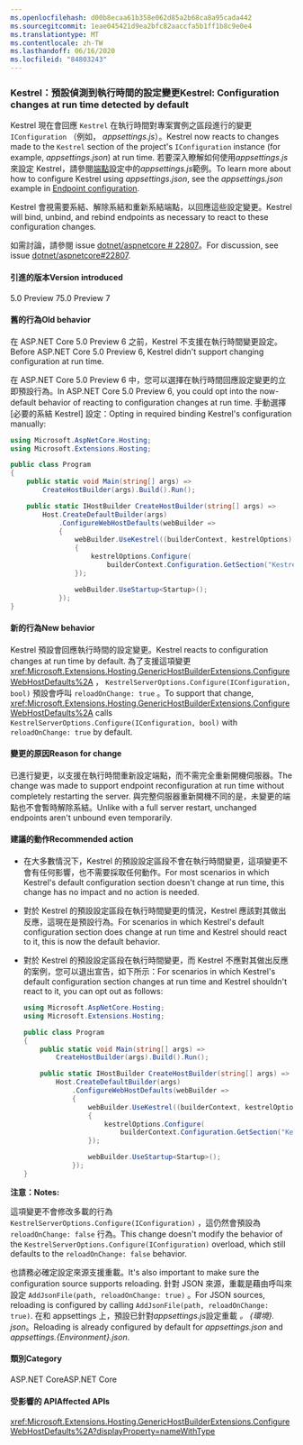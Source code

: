 ```yaml
---
ms.openlocfilehash: d00b8ecaa61b358e062d85a2b68ca8a95cada442
ms.sourcegitcommit: 1eae045421d9ea2bfc82aaccfa5b1ff1b8c9e0e4
ms.translationtype: MT
ms.contentlocale: zh-TW
ms.lasthandoff: 06/16/2020
ms.locfileid: "84803243"
---
```

### <a name="kestrel-configuration-changes-at-run-time-detected-by-default"></a><span data-ttu-id="0e824-101">Kestrel：預設偵測到執行時間的設定變更</span><span class="sxs-lookup"><span data-stu-id="0e824-101">Kestrel: Configuration changes at run time detected by default</span></span>

<span data-ttu-id="0e824-102">Kestrel 現在會回應 `Kestrel` 在執行時間對專案實例之區段進行的變更 `IConfiguration` （例如， *appsettings.js*）。</span><span class="sxs-lookup"><span data-stu-id="0e824-102">Kestrel now reacts to changes made to the `Kestrel` section of the project's `IConfiguration` instance (for example, *appsettings.json*) at run time.</span></span> <span data-ttu-id="0e824-103">若要深入瞭解如何使用*appsettings.js*來設定 Kestrel，請參閱[端點](/aspnet/core/fundamentals/servers/kestrel#endpoint-configuration)設定中的*appsettings.js*範例。</span><span class="sxs-lookup"><span data-stu-id="0e824-103">To learn more about how to configure Kestrel using *appsettings.json*, see the *appsettings.json* example in [Endpoint configuration](/aspnet/core/fundamentals/servers/kestrel#endpoint-configuration).</span></span>

<span data-ttu-id="0e824-104">Kestrel 會視需要系結、解除系結和重新系結端點，以回應這些設定變更。</span><span class="sxs-lookup"><span data-stu-id="0e824-104">Kestrel will bind, unbind, and rebind endpoints as necessary to react to these configuration changes.</span></span>

<span data-ttu-id="0e824-105">如需討論，請參閱 issue [dotnet/aspnetcore # 22807](https://github.com/dotnet/aspnetcore/issues/22807)。</span><span class="sxs-lookup"><span data-stu-id="0e824-105">For discussion, see issue [dotnet/aspnetcore#22807](https://github.com/dotnet/aspnetcore/issues/22807).</span></span>

#### <a name="version-introduced"></a><span data-ttu-id="0e824-106">引進的版本</span><span class="sxs-lookup"><span data-stu-id="0e824-106">Version introduced</span></span>

<span data-ttu-id="0e824-107">5.0 Preview 7</span><span class="sxs-lookup"><span data-stu-id="0e824-107">5.0 Preview 7</span></span>

#### <a name="old-behavior"></a><span data-ttu-id="0e824-108">舊的行為</span><span class="sxs-lookup"><span data-stu-id="0e824-108">Old behavior</span></span>

<span data-ttu-id="0e824-109">在 ASP.NET Core 5.0 Preview 6 之前，Kestrel 不支援在執行時間變更設定。</span><span class="sxs-lookup"><span data-stu-id="0e824-109">Before ASP.NET Core 5.0 Preview 6, Kestrel didn't support changing configuration at run time.</span></span>

<span data-ttu-id="0e824-110">在 ASP.NET Core 5.0 Preview 6 中，您可以選擇在執行時間回應設定變更的立即預設行為。</span><span class="sxs-lookup"><span data-stu-id="0e824-110">In ASP.NET Core 5.0 Preview 6, you could opt into the now-default behavior of reacting to configuration changes at run time.</span></span> <span data-ttu-id="0e824-111">手動選擇 [必要的系結 Kestrel] 設定：</span><span class="sxs-lookup"><span data-stu-id="0e824-111">Opting in required binding Kestrel's configuration manually:</span></span>

```csharp
using Microsoft.AspNetCore.Hosting;
using Microsoft.Extensions.Hosting;

public class Program
{
    public static void Main(string[] args) =>
        CreateHostBuilder(args).Build().Run();

    public static IHostBuilder CreateHostBuilder(string[] args) =>
        Host.CreateDefaultBuilder(args)
            .ConfigureWebHostDefaults(webBuilder =>
            {
                webBuilder.UseKestrel((builderContext, kestrelOptions) =>
                {
                    kestrelOptions.Configure(
                        builderContext.Configuration.GetSection("Kestrel"), reloadOnChange: true);
                });

                webBuilder.UseStartup<Startup>();
            });
}
```

#### <a name="new-behavior"></a><span data-ttu-id="0e824-112">新的行為</span><span class="sxs-lookup"><span data-stu-id="0e824-112">New behavior</span></span>

<span data-ttu-id="0e824-113">Kestrel 預設會回應執行時間的設定變更。</span><span class="sxs-lookup"><span data-stu-id="0e824-113">Kestrel reacts to configuration changes at run time by default.</span></span> <span data-ttu-id="0e824-114">為了支援這項變更 <xref:Microsoft.Extensions.Hosting.GenericHostBuilderExtensions.ConfigureWebHostDefaults%2A> ， `KestrelServerOptions.Configure(IConfiguration, bool)` 預設會呼叫 `reloadOnChange: true` 。</span><span class="sxs-lookup"><span data-stu-id="0e824-114">To support that change, <xref:Microsoft.Extensions.Hosting.GenericHostBuilderExtensions.ConfigureWebHostDefaults%2A> calls `KestrelServerOptions.Configure(IConfiguration, bool)` with `reloadOnChange: true` by default.</span></span>

#### <a name="reason-for-change"></a><span data-ttu-id="0e824-115">變更的原因</span><span class="sxs-lookup"><span data-stu-id="0e824-115">Reason for change</span></span>

<span data-ttu-id="0e824-116">已進行變更，以支援在執行時間重新設定端點，而不需完全重新開機伺服器。</span><span class="sxs-lookup"><span data-stu-id="0e824-116">The change was made to support endpoint reconfiguration at run time without completely restarting the server.</span></span> <span data-ttu-id="0e824-117">與完整伺服器重新開機不同的是，未變更的端點也不會暫時解除系結。</span><span class="sxs-lookup"><span data-stu-id="0e824-117">Unlike with a full server restart, unchanged endpoints aren't unbound even temporarily.</span></span>

#### <a name="recommended-action"></a><span data-ttu-id="0e824-118">建議的動作</span><span class="sxs-lookup"><span data-stu-id="0e824-118">Recommended action</span></span>

* <span data-ttu-id="0e824-119">在大多數情況下，Kestrel 的預設設定區段不會在執行時間變更，這項變更不會有任何影響，也不需要採取任何動作。</span><span class="sxs-lookup"><span data-stu-id="0e824-119">For most scenarios in which Kestrel's default configuration section doesn't change at run time, this change has no impact and no action is needed.</span></span>
* <span data-ttu-id="0e824-120">對於 Kestrel 的預設設定區段在執行時間變更的情況，Kestrel 應該對其做出反應，這現在是預設行為。</span><span class="sxs-lookup"><span data-stu-id="0e824-120">For scenarios in which Kestrel's default configuration section does change at run time and Kestrel should react to it, this is now the default behavior.</span></span>
* <span data-ttu-id="0e824-121">對於 Kestrel 的預設設定區段在執行時間變更，而 Kestrel 不應對其做出反應的案例，您可以退出宣告，如下所示：</span><span class="sxs-lookup"><span data-stu-id="0e824-121">For scenarios in which Kestrel's default configuration section changes at run time and Kestrel shouldn't react to it, you can opt out as follows:</span></span>

    ```csharp
    using Microsoft.AspNetCore.Hosting;
    using Microsoft.Extensions.Hosting;

    public class Program
    {
        public static void Main(string[] args) =>
            CreateHostBuilder(args).Build().Run();

        public static IHostBuilder CreateHostBuilder(string[] args) =>
            Host.CreateDefaultBuilder(args)
                .ConfigureWebHostDefaults(webBuilder =>
                {
                    webBuilder.UseKestrel((builderContext, kestrelOptions) =>
                    {
                        kestrelOptions.Configure(
                            builderContext.Configuration.GetSection("Kestrel"), reloadOnChange: false);
                    });

                    webBuilder.UseStartup<Startup>();
                });
    }
    ```

<span data-ttu-id="0e824-122">**注意：**</span><span class="sxs-lookup"><span data-stu-id="0e824-122">**Notes:**</span></span>

<span data-ttu-id="0e824-123">這項變更不會修改多載的行為 `KestrelServerOptions.Configure(IConfiguration)` ，這仍然會預設為 `reloadOnChange: false` 行為。</span><span class="sxs-lookup"><span data-stu-id="0e824-123">This change doesn't modify the behavior of the `KestrelServerOptions.Configure(IConfiguration)` overload, which still defaults to the `reloadOnChange: false` behavior.</span></span>

<span data-ttu-id="0e824-124">也請務必確定設定來源支援重載。</span><span class="sxs-lookup"><span data-stu-id="0e824-124">It's also important to make sure the configuration source supports reloading.</span></span> <span data-ttu-id="0e824-125">針對 JSON 來源，重載是藉由呼叫來設定 `AddJsonFile(path, reloadOnChange: true)` 。</span><span class="sxs-lookup"><span data-stu-id="0e824-125">For JSON sources, reloading is configured by calling `AddJsonFile(path, reloadOnChange: true)`.</span></span> <span data-ttu-id="0e824-126">在和 appsettings 上，預設已針對*appsettings.js*設定重載 *。 {環境}. json*。</span><span class="sxs-lookup"><span data-stu-id="0e824-126">Reloading is already configured by default for *appsettings.json* and *appsettings.{Environment}.json*.</span></span>

#### <a name="category"></a><span data-ttu-id="0e824-127">類別</span><span class="sxs-lookup"><span data-stu-id="0e824-127">Category</span></span>

<span data-ttu-id="0e824-128">ASP.NET Core</span><span class="sxs-lookup"><span data-stu-id="0e824-128">ASP.NET Core</span></span>

#### <a name="affected-apis"></a><span data-ttu-id="0e824-129">受影響的 API</span><span class="sxs-lookup"><span data-stu-id="0e824-129">Affected APIs</span></span>

<xref:Microsoft.Extensions.Hosting.GenericHostBuilderExtensions.ConfigureWebHostDefaults%2A?displayProperty=nameWithType>

<!-- 

#### Affected APIs

`Overload:Microsoft.Extensions.Hosting.GenericHostBuilderExtensions.ConfigureWebHostDefaults`

-->
